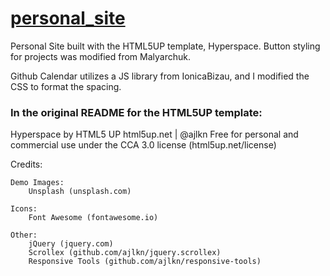 # [personal_site](https://asduveneck.github.io/personal_site/)

  Personal Site built with the HTML5UP template, Hyperspace.
  Button styling for projects was modified from Malyarchuk.
  
  Github Calendar utilizes a JS library from IonicaBizau, and I modified the CSS to format the spacing.

### In the original README for the HTML5UP template:

Hyperspace by HTML5 UP
html5up.net | @ajlkn
Free for personal and commercial use under the CCA 3.0 license (html5up.net/license)

Credits:

	Demo Images:
		Unsplash (unsplash.com)

	Icons:
		Font Awesome (fontawesome.io)

	Other:
		jQuery (jquery.com)
		Scrollex (github.com/ajlkn/jquery.scrollex)
		Responsive Tools (github.com/ajlkn/responsive-tools)